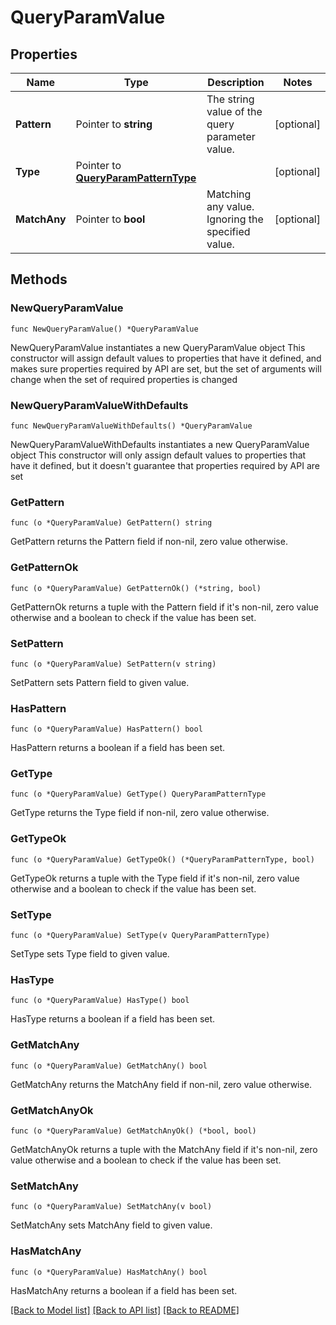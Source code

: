 # QueryParamValue

## Properties

Name | Type | Description | Notes
------------ | ------------- | ------------- | -------------
**Pattern** | Pointer to **string** | The string value of the query parameter value. | [optional] 
**Type** | Pointer to [**QueryParamPatternType**](QueryParamPatternType.md) |  | [optional] 
**MatchAny** | Pointer to **bool** | Matching any value. Ignoring the specified value. | [optional] 

## Methods

### NewQueryParamValue

`func NewQueryParamValue() *QueryParamValue`

NewQueryParamValue instantiates a new QueryParamValue object
This constructor will assign default values to properties that have it defined,
and makes sure properties required by API are set, but the set of arguments
will change when the set of required properties is changed

### NewQueryParamValueWithDefaults

`func NewQueryParamValueWithDefaults() *QueryParamValue`

NewQueryParamValueWithDefaults instantiates a new QueryParamValue object
This constructor will only assign default values to properties that have it defined,
but it doesn't guarantee that properties required by API are set

### GetPattern

`func (o *QueryParamValue) GetPattern() string`

GetPattern returns the Pattern field if non-nil, zero value otherwise.

### GetPatternOk

`func (o *QueryParamValue) GetPatternOk() (*string, bool)`

GetPatternOk returns a tuple with the Pattern field if it's non-nil, zero value otherwise
and a boolean to check if the value has been set.

### SetPattern

`func (o *QueryParamValue) SetPattern(v string)`

SetPattern sets Pattern field to given value.

### HasPattern

`func (o *QueryParamValue) HasPattern() bool`

HasPattern returns a boolean if a field has been set.

### GetType

`func (o *QueryParamValue) GetType() QueryParamPatternType`

GetType returns the Type field if non-nil, zero value otherwise.

### GetTypeOk

`func (o *QueryParamValue) GetTypeOk() (*QueryParamPatternType, bool)`

GetTypeOk returns a tuple with the Type field if it's non-nil, zero value otherwise
and a boolean to check if the value has been set.

### SetType

`func (o *QueryParamValue) SetType(v QueryParamPatternType)`

SetType sets Type field to given value.

### HasType

`func (o *QueryParamValue) HasType() bool`

HasType returns a boolean if a field has been set.

### GetMatchAny

`func (o *QueryParamValue) GetMatchAny() bool`

GetMatchAny returns the MatchAny field if non-nil, zero value otherwise.

### GetMatchAnyOk

`func (o *QueryParamValue) GetMatchAnyOk() (*bool, bool)`

GetMatchAnyOk returns a tuple with the MatchAny field if it's non-nil, zero value otherwise
and a boolean to check if the value has been set.

### SetMatchAny

`func (o *QueryParamValue) SetMatchAny(v bool)`

SetMatchAny sets MatchAny field to given value.

### HasMatchAny

`func (o *QueryParamValue) HasMatchAny() bool`

HasMatchAny returns a boolean if a field has been set.


[[Back to Model list]](../README.md#documentation-for-models) [[Back to API list]](../README.md#documentation-for-api-endpoints) [[Back to README]](../README.md)


